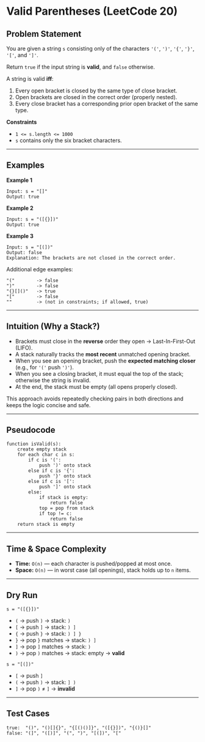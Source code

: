# Valid Parentheses (LeetCode 20)

## Problem Statement
You are given a string `s` consisting only of the characters `'('`, `')'`, `'{'`, `'}'`, `'['`, and `']'`.

Return `true` if the input string is **valid**, and `false` otherwise.

A string is valid **iff**:
1. Every open bracket is closed by the same type of close bracket.
2. Open brackets are closed in the correct order (properly nested).
3. Every close bracket has a corresponding prior open bracket of the same type.

**Constraints**
- `1 <= s.length <= 1000`
- `s` contains only the six bracket characters.

---

## Examples

**Example 1**
```
Input: s = "[]"
Output: true
```

**Example 2**
```
Input: s = "([{}])"
Output: true
```

**Example 3**
```
Input: s = "[(])"
Output: false
Explanation: The brackets are not closed in the correct order.
```

Additional edge examples:
```
"("        -> false
")"        -> false
"{}[]()"   -> true
"["        -> false
""         -> (not in constraints; if allowed, true)
```

---

## Intuition (Why a Stack?)
- Brackets must close in the **reverse** order they open → Last-In-First-Out (LIFO).
- A stack naturally tracks the **most recent** unmatched opening bracket.
- When you see an opening bracket, push the **expected matching closer** (e.g., for `'('` push `')'`).
- When you see a closing bracket, it must equal the top of the stack; otherwise the string is invalid.
- At the end, the stack must be empty (all opens properly closed).

This approach avoids repeatedly checking pairs in both directions and keeps the logic concise and safe.

---

## Pseudocode
```
function isValid(s):
    create empty stack
    for each char c in s:
        if c is '(':
            push ')' onto stack
        else if c is '{':
            push '}' onto stack
        else if c is '[':
            push ']' onto stack
        else:
            if stack is empty:
                return false
            top = pop from stack
            if top != c:
                return false
    return stack is empty
```

---

## Time & Space Complexity
- **Time:** `O(n)` — each character is pushed/popped at most once.
- **Space:** `O(n)` — in worst case (all openings), stack holds up to `n` items.


---

## Dry Run
`s = "([{}])"`
- `(` → push `)` → stack: `)`
- `[` → push `]` → stack: `) ]`
- `{` → push `}` → stack: `) ] }`
- `}` → pop `}` matches → stack: `) ]`
- `]` → pop `]` matches → stack: `)`
- `)` → pop `)` matches → stack: empty → **valid**

`s = "[(])"`
- `[` → push `]`
- `(` → push `)` → stack: `] )`
- `]` → pop `)` ≠ `]` → **invalid**

---

## Test Cases
```
true:  "()", "()[]{}", "{[()()]}", "([{}])", "{()}[]"
false: "(]", "([)]", "(", ")", "[(])", "["
```
